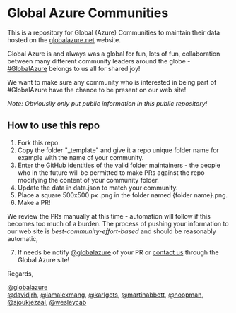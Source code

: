 # Global Azure Communities

This is a repository for Global (Azure) Communities to maintain their data hosted on the [globalazure.net](https://globalazure.net) website.

Global Azure is and always was a global for fun, lots of fun, collaboration between many different community leaders around the globe - [#GlobalAzure](https://twitter.com/search?q=%23globalazure) belongs to us all for shared joy!

We want to make sure any community who is interested in being part of #GlobalAzure have the chance to be present on our web site!

*Note: Obviouslly only put public information in this public repository!*

## How to use this repo

1. Fork this repo.
2. Copy the folder "_template" and give it a repo unique folder name for example with the name of your community.
3. Enter the GitHub identities of the valid folder maintainers - the people who in the future will be permitted to make PRs against the repo modifying the content of your community folder.
4. Update the data in data.json to match your community.
5. Place a square 500x500 px .png in the folder named {folder name}.png.
6. Make a PR!

We review the PRs manually at this time - automation will follow if this becomes too much of a burden. The process of pushing your information to our web site is *best-community-effort-based* and should be reasonably automatic,

7. If needs be notify [@globalazure](https://twitter.com/globalazure) of your PR or [contact us](https://blog.globalazure.net/About/Contact-Us) through the Global Azure site!

Regards,  

[@globalazure](https://twitter.com/globalazure)  
[@davidjrh](https://twitter.com/davidjrh), [@iamalexmang](https://twitter.com/iamalexmang), [@karlgots](https://twitter.com/karlgots), [@martinabbott](https://twitter.com/martinabbott), [@noopman](https://twitter.com/noopman), [@sjoukjezaal](https://twitter.com/sjoukjezaal), [@wesleycab](https://twitter.com/wesleycab)
